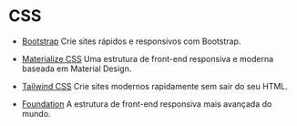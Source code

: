 <!------------------------------------------------------------------------------
  #FRAMEWORK
------------------------------------------------------------------------------->

<!-- Seção do Sidebar voltada para os frameworks de desenvolvimento-->

# CSS

- [Bootstrap](https://getbootstrap.com/) Crie sites rápidos e responsivos
  com Bootstrap.

- [Materialize CSS](https://materializecss.com/) Uma estrutura de front-end
  responsiva e moderna baseada em Material Design.

- [Tailwind CSS](https://tailwindcss.com/) Crie sites modernos rapidamente
  sem sair do seu HTML.

- [Foundation](https://get.foundation/) A estrutura de front-end responsiva
  mais avançada do mundo.

